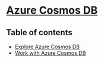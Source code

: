 # [Azure Cosmos DB](https://learn.microsoft.com/en-us/training/paths/az-204-develop-solutions-that-use-azure-cosmos-db/)

## Table of contents

- [Explore Azure Cosmos DB](4.1%20-%20Explore.md)
- [Work with Azure Cosmos DB](4.2%20-%20Work.md)
